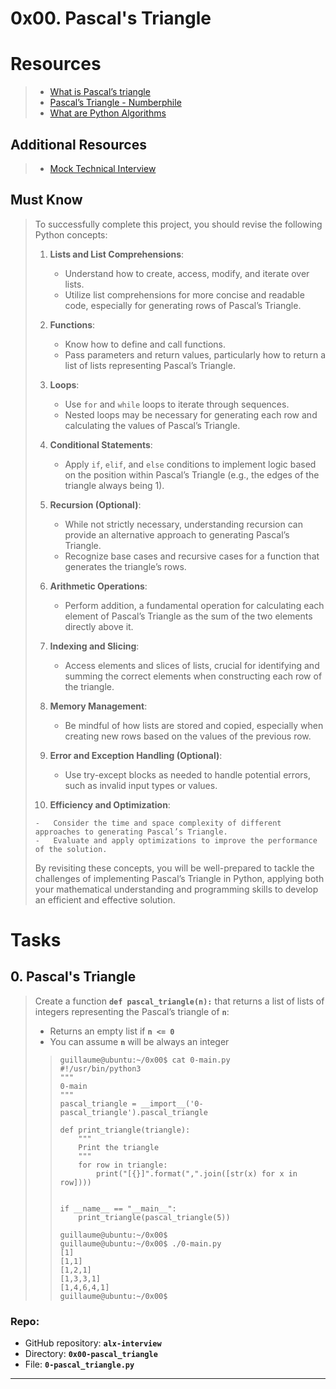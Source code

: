 # 0x00. Pascal's Triangle

# Resources
> -   [What is Pascal’s triangle](https://www.cuemath.com/algebra/pascals-triangle/ "What is Pascal's triangle")
> -   [Pascal’s Triangle - Numberphile](https://www.youtube.com/watch?feature=shared&v=0iMtlus-afo "Pascal's Triangle - Numberphile")
> -   [What are Python Algorithms](https://builtin.com/data-science/python-algorithms "What are Python Algorithms")

## Additional Resources
> -   [Mock Technical Interview](https://www.youtube.com/watch?feature=shared&v=1qw5ITr3k9E "Mock Technical Interview")

## Must Know
> To successfully complete this project, you should revise the following Python concepts:
> 
> 1.  **Lists and List Comprehensions**:
>     
>     -   Understand how to create, access, modify, and iterate over lists.
>     -   Utilize list comprehensions for more concise and readable code, especially for generating rows of Pascal’s Triangle.
> 2.  **Functions**:
>     
>     -   Know how to define and call functions.
>     -   Pass parameters and return values, particularly how to return a list of lists representing Pascal’s Triangle.
> 3.  **Loops**:
>     
>     -   Use `for` and `while` loops to iterate through sequences.
>     -   Nested loops may be necessary for generating each row and calculating the values of Pascal’s Triangle.
> 4.  **Conditional Statements**:
>     
>     -   Apply `if`, `elif`, and `else` conditions to implement logic based on the position within Pascal’s Triangle (e.g., the edges of the triangle always being 1).
> 5.  **Recursion (Optional)**:
>     
>     -   While not strictly necessary, understanding recursion can provide an alternative approach to generating Pascal’s Triangle.
>     -   Recognize base cases and recursive cases for a function that generates the triangle’s rows.
> 6.  **Arithmetic Operations**:
>     
>     -   Perform addition, a fundamental operation for calculating each element of Pascal’s Triangle as the sum of the two elements directly above it.
> 7.  **Indexing and Slicing**:
>     
>     -   Access elements and slices of lists, crucial for identifying and summing the correct elements when constructing each row of the triangle.
> 8.  **Memory Management**:
>     
>     -   Be mindful of how lists are stored and copied, especially when creating new rows based on the values of the previous row.
> 9.  **Error and Exception Handling (Optional)**:
>     
>     -   Use try-except blocks as needed to handle potential errors, such as invalid input types or values.
> 10.  **Efficiency and Optimization**:
>     
>     -   Consider the time and space complexity of different approaches to generating Pascal’s Triangle.
>     -   Evaluate and apply optimizations to improve the performance of the solution.
> 
> By revisiting these concepts, you will be well-prepared to tackle the challenges of implementing Pascal’s Triangle in Python, applying both your mathematical understanding and programming skills to develop an efficient and effective solution.

# Tasks

## 0\. Pascal's Triangle
> Create a function **`def pascal_triangle(n):`** that returns a list of lists of integers representing the Pascal’s triangle of **`n`**:
> 
> -   Returns an empty list if **`n <= 0`**
> -   You can assume **`n`** will be always an integer
> 
>> ```
>> guillaume@ubuntu:~/0x00$ cat 0-main.py
>> #!/usr/bin/python3
>> """
>> 0-main
>> """
>> pascal_triangle = __import__('0-pascal_triangle').pascal_triangle
>> 
>> def print_triangle(triangle):
>>     """
>>     Print the triangle
>>     """
>>     for row in triangle:
>>         print("[{}]".format(",".join([str(x) for x in row])))
>> 
>> 
>> if __name__ == "__main__":
>>     print_triangle(pascal_triangle(5))
>> 
>> guillaume@ubuntu:~/0x00$ 
>> guillaume@ubuntu:~/0x00$ ./0-main.py
>> [1]
>> [1,1]
>> [1,2,1]
>> [1,3,3,1]
>> [1,4,6,4,1]
>> guillaume@ubuntu:~/0x00$ 
>> ```

### **Repo:**

-   GitHub repository: **`alx-interview`**
-   Directory: **`0x00-pascal_triangle`**
-   File: **`0-pascal_triangle.py`**

---
